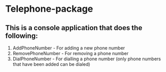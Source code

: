 # Telephone-package

## This is a console application that does the following:

1. AddPhoneNumber - For adding a new phone number
2. RemovePhoneNumber - For removing a phone number
3. DialPhoneNumber - For dialling a phone number (only phone numbers that have been added can be dialed)
